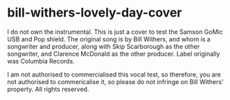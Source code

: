 # bill-withers-lovely-day-cover
I do not own the instrumental. This is just a cover to test the Samson GoMic USB and Pop shield.
The original song is by Bill Withers, and whom is a songwriter and producer,
along with Skip Scarborough as the other songwriter, and Clarence McDonald as the other producer.
Label originally was Columbia Records.

I am not authorised to commercialised this vocal test, so therefore, you are not authorised to commericalise it, so please do not infringe on Bill Withers' property.
All rights reserved.
